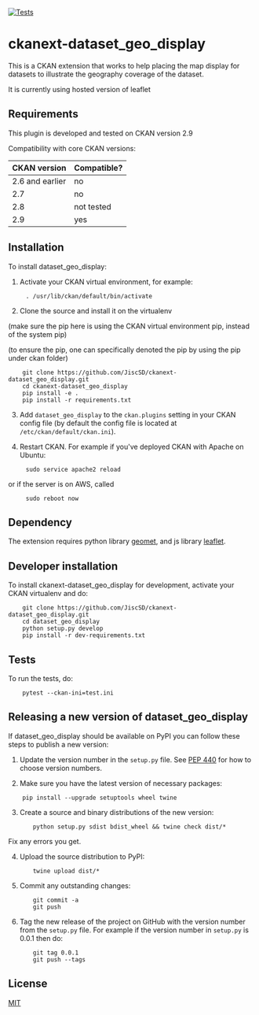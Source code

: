 [![Tests](https://github.com/JiscSD/ckanext-dataset_geo_display/workflows/Tests/badge.svg?branch=main)](https://github.com/JiscSD/ckanext-dataset_geo_display/actions)

# ckanext-dataset_geo_display

This is a CKAN extension that works to help placing the map display for datasets to illustrate the geography coverage of the dataset.

It is currently using hosted version of leaflet 


## Requirements

This plugin is developed and tested on CKAN version 2.9

Compatibility with core CKAN versions:

| CKAN version    | Compatible?   |
| --------------- | ------------- |
| 2.6 and earlier | no            |
| 2.7             | no            |
| 2.8             | not tested    |
| 2.9             | yes    	      |

## Installation

To install dataset_geo_display:

1. Activate your CKAN virtual environment, for example:
```
     . /usr/lib/ckan/default/bin/activate
```
2. Clone the source and install it on the virtualenv

(make sure the pip here is using the CKAN virtual environment pip, instead of the system pip)

(to ensure the pip, one can specifically denoted the pip by using the pip under ckan folder)

```
    git clone https://github.com/JiscSD/ckanext-dataset_geo_display.git
    cd ckanext-dataset_geo_display
    pip install -e .
    pip install -r requirements.txt
```
3. Add `dataset_geo_display` to the `ckan.plugins` setting in your CKAN
   config file (by default the config file is located at
   `/etc/ckan/default/ckan.ini`).

4. Restart CKAN. For example if you've deployed CKAN with Apache on Ubuntu:
```
     sudo service apache2 reload
```
or if the server is on AWS, called
```
     sudo reboot now 
```

## Dependency

The extension requires python library [geomet](https://github.com/geomet/geomet), and js library [leaflet](https://leafletjs.com/index.html).

## Developer installation

To install ckanext-dataset_geo_display for development, activate your CKAN virtualenv and
do:
```
    git clone https://github.com/JiscSD/ckanext-dataset_geo_display.git
    cd dataset_geo_display
    python setup.py develop
    pip install -r dev-requirements.txt
```

## Tests

To run the tests, do:
```
    pytest --ckan-ini=test.ini
```

## Releasing a new version of dataset_geo_display

If dataset_geo_display should be available on PyPI you can follow these steps to publish a new version:

1. Update the version number in the `setup.py` file. See [PEP 440](http://legacy.python.org/dev/peps/pep-0440/#public-version-identifiers) for how to choose version numbers.

2. Make sure you have the latest version of necessary packages:
```
    pip install --upgrade setuptools wheel twine
```
3. Create a source and binary distributions of the new version:
```
       python setup.py sdist bdist_wheel && twine check dist/*
```
   Fix any errors you get.

4. Upload the source distribution to PyPI:
```
       twine upload dist/*
```
5. Commit any outstanding changes:
```
       git commit -a
       git push
```
6. Tag the new release of the project on GitHub with the version number from
   the `setup.py` file. For example if the version number in `setup.py` is
   0.0.1 then do:
```
       git tag 0.0.1
       git push --tags
```
## License

[MIT](https://opensource.org/licenses/MIT)
